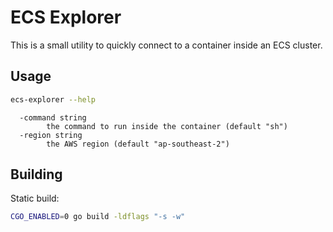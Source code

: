 # ECS Explorer
This is a small utility to quickly connect to a container inside an ECS cluster.

## Usage
```sh
ecs-explorer --help
```
```
  -command string
    	the command to run inside the container (default "sh")
  -region string
    	the AWS region (default "ap-southeast-2")
```

## Building

Static build:
```sh
CGO_ENABLED=0 go build -ldflags "-s -w"
```